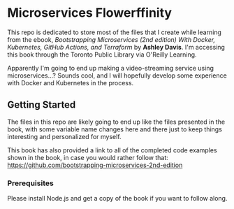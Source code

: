 # Microservices Flowerffinity

This repo is dedicated to store most of the files that I create while learning from the ebook, *Bootstrapping Microservices (2nd edition) With Docker, Kubernetes, GitHub Actions, and Terraform* by **Ashley Davis**. I'm accessing this book through the Toronto Public Library via O'Reilly Learning.

Apparently I'm going to end up making a video-streaming service using microservices...? Sounds cool, and I will hopefully develop some experience with Docker and Kubernetes in the process.

## Getting Started 

The files in this repo are likely going to end up like the files presented in the book, with some variable name changes here and there just to keep things interesting and personalized for myself.

This book has also provided a link to all of the completed code examples shown in the book, in case you would rather follow that: https://github.com/bootstrapping-microservices-2nd-edition

### Prerequisites

Please install Node.js and get a copy of the book if you want to follow along. 

